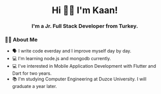 <h1 align="center">Hi 👋🏻 I'm Kaan!</h1>
<h3 align="center">I'm a Jr. Full Stack Developer from Turkey.</h3>
    
### 🧑🏻‍ About Me
- 🗣 I write code everday and I improve myself day by day.
- 💻 I'm learning node.js and mongodb currently.
- 💻 I've interested in Mobile Application Development with Flutter and Dart for two years.
- 📚 I'm studying Computer Engineering at Duzce University. I will graduate a year later.
